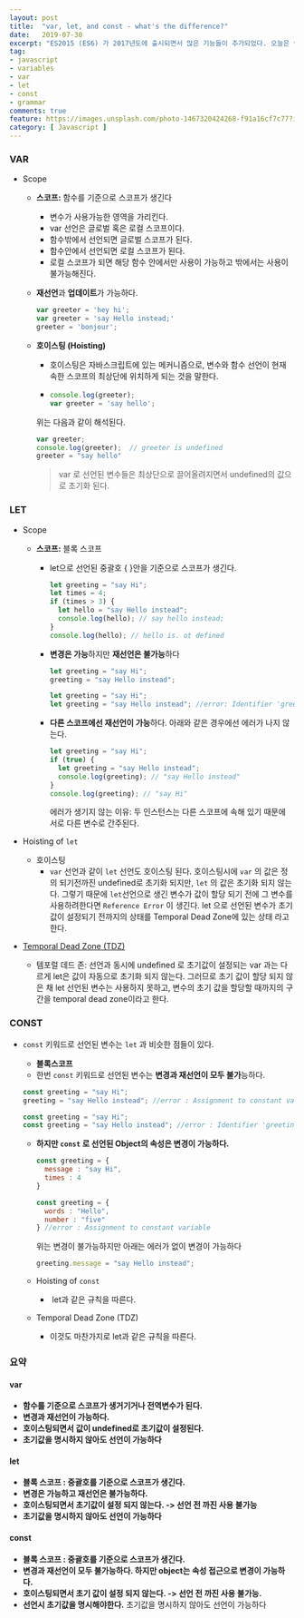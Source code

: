 ```yaml
---
layout: post
title:  "var, let, and const - what's the difference?"
date:   2019-07-30
excerpt: "ES2015 (ES6) 가 2017년도에 출시되면서 많은 기능들이 추가되었다. 오늘은 var과 let 그리고 const의 각각의 특징과 사용용도에 대해 알아보았다."
tag:
- javascript
- variables
- var
- let
- const
- grammar
comments: true
feature: https://images.unsplash.com/photo-1467320424268-f91a16cf7c77?ixlib=rb-1.2.1&ixid=eyJhcHBfaWQiOjEyMDd9&auto=format&fit=crop&w=1500&q=80
category: [ Javascript ]
---
```


### VAR

- Scope

  - **스코프:** 함수를 기준으로 스코프가 생긴다

    - 변수가 사용가능한 영역을 가리킨다.
    - var 선언은 글로벌 혹은 로컬 스코프이다.
    - 함수밖에서 선언되면 글로벌 스코프가 된다.
    - 함수안에서 선언되면 로컬 스코프가 된다.
    - 로컬 스코프가 되면 해당 함수 안에서만 사용이 가능하고 밖에서는 사용이 불가능해진다.

  - **재선언**과 **업데이트**가 가능하다.

    ```js
    var greeter = 'hey hi';
    var greeter = 'say Hello instead;'
    greeter = 'bonjour';
    ```

  - **호이스팅 (Hoisting)**

    - 호이스팅은 자바스크립트에 있는 메커니즘으로, 변수와 함수 선언이 현재 속한 스코프의 최상단에 위치하게 되는 것을 말한다. 

    - ```js
      console.log(greeter);
      var greeter = 'say hello';
      ```

    위는 다음과 같이 해석된다.

    ```js
    var greeter;
    console.log(greeter);  // greeter is undefined
    greeter = "say hello"
    ```

    > var 로 선언된 변수들은 최상단으로 끌어올려지면서 undefined의 값으로 초기화 된다.


### LET

- Scope

  - **스코프:** 블록 스코프

    - let으로 선언된 중괄호 { }안을 기준으로 스코프가 생긴다.

      ```js
      let greeting = "say Hi";
      let times = 4;
      if (times > 3) {
        let hello = "say Hello instead";
        console.log(hello); // say hello instead;
      }
      console.log(hello); // hello is. ot defined
      ```

    - **변경은 가능**하지만 **재선언은 불가능**하다

      ```js
      let greeting = "say Hi";
      greeting = "say Hello instead";
      ```

      ```js
      let greeting = "say Hi";
      let greeting = "say Hello instead"; //error: Identifier 'greeting' has already been declared
      ```

    - **다른 스코프에선 재선언이 가능**하다. 아래와 같은 경우에선 에러가 나지 않는다.

      ```js
      let greeting = "say Hi";
      if (true) {
        let greeting = "say Hello instead";
        console.log(greeting); // "say Hello instead"
      }
      console.log(greeting); // "say Hi"
      ```

      에러가 생기지 않는 이유: 두 인스턴스는 다른 스코프에 속해 있기 때문에 서로 다른 변수로 간주된다.

- Hoisting of `let` 

  - 호이스팅
    - `var` 선언과 같이 `let` 선언도 호이스팅 된다. 호이스팅시에 `var` 의 값은 정의 되기전까진 undefined로 초기화 되지만, `let` 의 값은 초기화 되지 않는다. 그렇기 때문에 `let`선언으로 생긴 변수가 값이 할당 되기 전에 그 변수를 사용하려한다면 `Reference Error` 이 생긴다. let 으로 선언된 변수가 초기값이 설정되기 전까지의 상태를 Temporal Dead Zone에 있는 상태 라고 한다.

- [Temporal Dead Zone (TDZ)](https://developer.mozilla.org/en-US/docs/Web/JavaScript/Reference/Statements/let#Temporal_dead_zone)

  - 템포럴 데드 존: 선언과 동시에 undefined 로 초기값이 설정되는 var 과는 다르게 let은 값이 자동으로 초기화 되지 않는다. 그러므로 초기 값이 할당 되지 않은 채 let 선언된 변수는 사용하지 못하고, 변수의 초기 값을 할당할 때까지의 구간을 temporal dead zone이라고 한다.  

### CONST

- `const` 키워드로 선언된 변수는 `let` 과 비슷한 점들이 있다.

  - **블록스코프**
  - 한번 `const` 키워드로 선언된 변수는 **변경과 재선언이 모두 불가**능하다.

  ```js
  const greeting = "say Hi";
  greeting = "say Hello instead"; //error : Assignment to constant variable
  ```

  ```js
  const greeting = "say Hi";
  const greeting = "say Hello instead"; //error : Identifier 'greeting' has already been declared
  ```

  - **하지만 `const` 로 선언된 Object의 속성은 변경이 가능하다.** 

    ```js
    const greeting = {
      message : "say Hi",
      times : 4
    }
    
    const greeting = {
      words : "Hello",
      number : "five"
    } //error : Assignment to constant variable
    ```

    위는 변경이 불가능하지만 아래는 에러가 없이 변경이 가능하다

    ```js
    greeting.message = "say Hello instead";
    ```

  - Hoisting of `const` 
    - ​	let과 같은 규칙을 따른다.

  - Temporal Dead Zone (TDZ)
    - 이것도 마찬가지로 let과 같은 규칙을 따른다.

### **요약**

#### **var**

- **함수를 기준으로 스코프가 생거기거나 전역변수가 된다.**
- **변경과 재선언이 가능하다.**
- **호이스팅되면서 값이 undefined로 초기값이 설정된다.**
- **초기값을 명시하지 않아도 선언이 가능하다**

#### **let**

- **블록 스코프 : 중괄호를 기준으로 스코프가 생긴다.**
- **변경은 가능하고 재선언은 불가능하다.**
- **호이스팅되면서 초기값이 설정 되지 않는다. -> 선언 전 까진 사용 불가능**
- **초기값을 명시하지 않아도 선언이 가능하다**

#### **const**

- **블록 스코프 : 중괄호를 기준으로 스코프가 생긴다.**
- **변경과 재선언이 모두 불가능하다. 하지만 object는 속성 접근으로 변경이 가능하다.**
- **호이스팅되면서 초기 값이 설정 되지 않는다. -> 선언 전 까진 사용 불가능.**
- **선언시 초기값을 명시해야한다.** 초기값을 명시하지 않아도 선언이 가능하다

